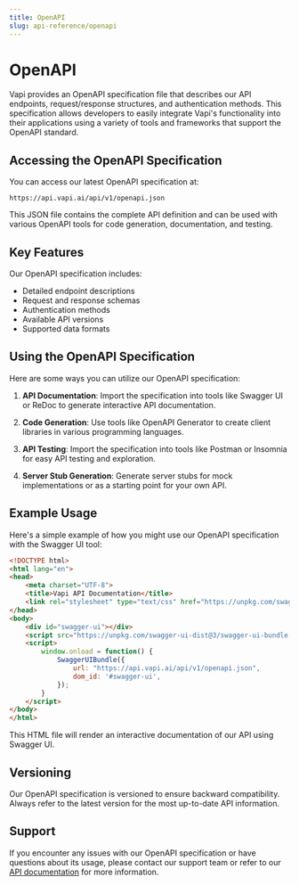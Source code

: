 ```yaml
---
title: OpenAPI
slug: api-reference/openapi
---
```


# OpenAPI

Vapi provides an OpenAPI specification file that describes our API endpoints, request/response structures, and authentication methods. This specification allows developers to easily integrate Vapi's functionality into their applications using a variety of tools and frameworks that support the OpenAPI standard.

## Accessing the OpenAPI Specification

You can access our latest OpenAPI specification at:

```
https://api.vapi.ai/api/v1/openapi.json
```

This JSON file contains the complete API definition and can be used with various OpenAPI tools for code generation, documentation, and testing.

## Key Features

Our OpenAPI specification includes:

- Detailed endpoint descriptions
- Request and response schemas
- Authentication methods
- Available API versions
- Supported data formats

## Using the OpenAPI Specification

Here are some ways you can utilize our OpenAPI specification:

1. **API Documentation**: Import the specification into tools like Swagger UI or ReDoc to generate interactive API documentation.

2. **Code Generation**: Use tools like OpenAPI Generator to create client libraries in various programming languages.

3. **API Testing**: Import the specification into tools like Postman or Insomnia for easy API testing and exploration.

4. **Server Stub Generation**: Generate server stubs for mock implementations or as a starting point for your own API.

## Example Usage

Here's a simple example of how you might use our OpenAPI specification with the Swagger UI tool:

```html
<!DOCTYPE html>
<html lang="en">
<head>
    <meta charset="UTF-8">
    <title>Vapi API Documentation</title>
    <link rel="stylesheet" type="text/css" href="https://unpkg.com/swagger-ui-dist@3/swagger-ui.css">
</head>
<body>
    <div id="swagger-ui"></div>
    <script src="https://unpkg.com/swagger-ui-dist@3/swagger-ui-bundle.js"></script>
    <script>
        window.onload = function() {
            SwaggerUIBundle({
                url: "https://api.vapi.ai/api/v1/openapi.json",
                dom_id: '#swagger-ui',
            });
        }
    </script>
</body>
</html>
```

This HTML file will render an interactive documentation of our API using Swagger UI.

## Versioning

Our OpenAPI specification is versioned to ensure backward compatibility. Always refer to the latest version for the most up-to-date API information.

## Support

If you encounter any issues with our OpenAPI specification or have questions about its usage, please contact our support team or refer to our [API documentation](https://docs.vapi.ai/api-reference) for more information.
